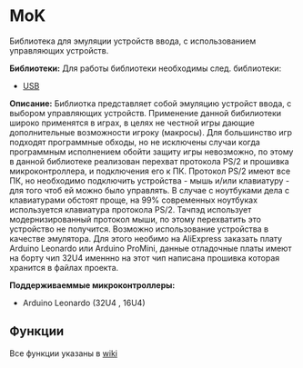 MoK
=========================

Библиотека для эмуляции устройств ввода, с использованием управляющих устройств.

**Библиотеки:**
Для работы библиотеки необходимы след. библиотеки:
* [USB](https://github.com/GreenBytes95/USB)

**Описание:**
Библиотка представляет собой эмуляцию устройст ввода, с выбором управляющих устройств.
Применение данной бибилиотеки широко применятся в играх, в целях не честной игры дающие дополнительные возможности игроку (макросы).
Для большинство игр подходят программные обходы, но не исключены случаи когда программным исполнением обойти защиту игры невозможно, по этому в данной библиотеке реализован перехват протокола PS/2 и прошивка микроконтроллера, и подключения его к ПК.
Протокол PS/2 имеют все ПК, но необходимо подключить устройства - мышь и/или клавиатуру - для того чтоб ей можно было управлять. В случае с ноутбуками дела с клавиатурами обстоят проще, на 99% современных ноутбуках используется клавиатура протокола PS/2. Тачпэд использует модернизированный протокол мыши, по этому перехватить это устройство не получится.
Возможно использование устройства в качестве эмулятора. Для этого необимо на AliExpress заказать плату Arduino Leonardo или Arduino ProMini, данные отладочные платы имеют на борту чип 32U4 именнно на этот чип написана прошивка которая хранится в файлах проекта.

**Поддерживаеммые микроконтроллеры:**
* Arduino Leonardo (32U4 , 16U4)

## Функции

Все функции указаны в [wiki](https://github.com/GreenBytes95/MoK/wiki)
